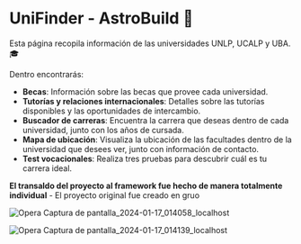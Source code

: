# UniFinder - AstroBuild 🚀

Esta página recopila información de las universidades UNLP, UCALP y UBA. 🎓

Dentro encontrarás:

- **Becas**: Información sobre las becas que provee cada universidad.
- **Tutorías y relaciones internacionales**: Detalles sobre las tutorías disponibles y las oportunidades de intercambio.
- **Buscador de carreras**: Encuentra la carrera que deseas dentro de cada universidad, junto con los años de cursada.
- **Mapa de ubicación**: Visualiza la ubicación de las facultades dentro de la universidad que desees ver, junto con información de contacto.
- **Test vocacionales**: Realiza tres pruebas para descubrir cuál es tu carrera ideal.

**El transaldo del proyecto al framework fue hecho de manera totalmente individual** - El proyecto original fue creado en gruo


![Opera Captura de pantalla_2024-01-17_014058_localhost](https://github.com/TeGsOg1/UniFinder-Astro/assets/137315681/601d48f4-7cdd-4657-8478-e77ecad52e81)

![Opera Captura de pantalla_2024-01-17_014139_localhost](https://github.com/TeGsOg1/UniFinder-Astro/assets/137315681/a86dab52-633f-4732-a992-90081e389363)
